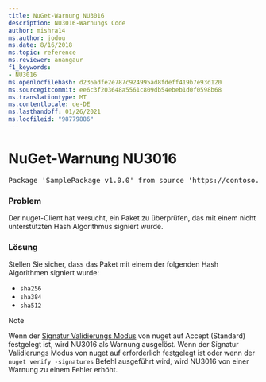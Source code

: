 ```yaml
---
title: NuGet-Warnung NU3016
description: NU3016-Warnungs Code
author: mishra14
ms.author: jodou
ms.date: 8/16/2018
ms.topic: reference
ms.reviewer: anangaur
f1_keywords:
- NU3016
ms.openlocfilehash: d236adfe2e787c924995ad8fdeff419b7e93d120
ms.sourcegitcommit: ee6c3f203648a5561c809db54ebeb1d0f0598b68
ms.translationtype: MT
ms.contentlocale: de-DE
ms.lasthandoff: 01/26/2021
ms.locfileid: "98779886"
---
```

# <a name="nuget-warning-nu3016"></a>NuGet-Warnung NU3016

<pre>Package 'SamplePackage v1.0.0' from source 'https://contoso.com/index.json': The package hash uses an unsupported hash algorithm.</pre>

### <a name="issue"></a>Problem

Der nuget-Client hat versucht, ein Paket zu überprüfen, das mit einem nicht unterstützten Hash Algorithmus signiert wurde.


### <a name="solution"></a>Lösung

Stellen Sie sicher, dass das Paket mit einem der folgenden Hash Algorithmen signiert wurde: 
* `sha256`
* `sha384`
* `sha512`


> [!Note]
> Wenn der [Signatur Validierungs Modus](../../consume-packages/installing-signed-packages.md#configure-package-signature-requirements) von nuget auf Accept (Standard) festgelegt ist, wird NU3016 als Warnung ausgelöst. Wenn der Signatur Validierungs Modus von nuget auf erforderlich festgelegt ist oder wenn der `nuget verify -signatures` Befehl ausgeführt wird, wird NU3016 von einer Warnung zu einem Fehler erhöht. 
